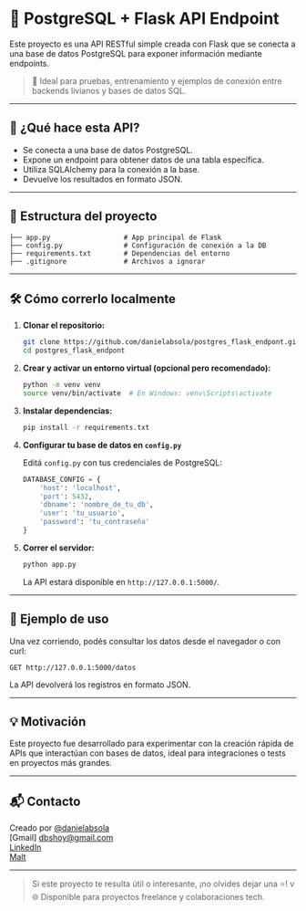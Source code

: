 # 🐍 PostgreSQL + Flask API Endpoint

Este proyecto es una API RESTful simple creada con Flask que se conecta a una base de datos PostgreSQL para exponer información mediante endpoints.

> 🔧 Ideal para pruebas, entrenamiento y ejemplos de conexión entre backends livianos y bases de datos SQL.

---

## 🚀 ¿Qué hace esta API?

- Se conecta a una base de datos PostgreSQL.
- Expone un endpoint para obtener datos de una tabla específica.
- Utiliza SQLAlchemy para la conexión a la base.
- Devuelve los resultados en formato JSON.

---

## 📁 Estructura del proyecto

```
├── app.py                  # App principal de Flask
├── config.py               # Configuración de conexión a la DB
├── requirements.txt        # Dependencias del entorno
├── .gitignore              # Archivos a ignorar
```

---

## 🛠️ Cómo correrlo localmente

1. **Clonar el repositorio:**

   ```bash
   git clone https://github.com/danielabsola/postgres_flask_endpont.git
   cd postgres_flask_endpont
   ```

2. **Crear y activar un entorno virtual (opcional pero recomendado):**

   ```bash
   python -m venv venv
   source venv/bin/activate  # En Windows: venv\Scripts\activate
   ```

3. **Instalar dependencias:**

   ```bash
   pip install -r requirements.txt
   ```

4. **Configurar tu base de datos en `config.py`**

   Editá `config.py` con tus credenciales de PostgreSQL:

   ```python
   DATABASE_CONFIG = {
       'host': 'localhost',
       'port': 5432,
       'dbname': 'nombre_de_tu_db',
       'user': 'tu_usuario',
       'password': 'tu_contraseña'
   }
   ```

5. **Correr el servidor:**

   ```bash
   python app.py
   ```

   La API estará disponible en `http://127.0.0.1:5000/`.

---

## 📌 Ejemplo de uso

Una vez corriendo, podés consultar los datos desde el navegador o con curl:

```
GET http://127.0.0.1:5000/datos
```

La API devolverá los registros en formato JSON.

---

## 💡 Motivación

Este proyecto fue desarrollado para experimentar con la creación rápida de APIs que interactúan con bases de datos, ideal para integraciones o tests en proyectos más grandes.

---

## 📬 Contacto

Creado por [@danielabsola](https://github.com/danielabsola)  
[Gmail] dbshoy@gmail.com  
[LinkedIn](https://www.linkedin.com/in/daniela-beatriz-sola-587b902b)  
[Malt](https://www.malt.es/profile/danielabeatrizsola)

---

> Si este proyecto te resulta útil o interesante, ¡no olvides dejar una ⭐️!
v
🌐 Disponible para proyectos freelance y colaboraciones tech.
